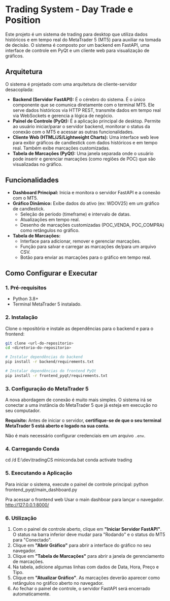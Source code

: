 # Trading System - Day Trade e Position

Este projeto é um sistema de trading para desktop que utiliza dados históricos e em tempo real do MetaTrader 5 (MT5) para auxiliar na tomada de decisão. O sistema é composto por um backend em FastAPI, uma interface de controle em PyQt e um cliente web para visualização de gráficos.

## Arquitetura

O sistema é projetado com uma arquitetura de cliente-servidor desacoplada:

-   **Backend (Servidor FastAPI):** É o cérebro do sistema. É o único componente que se comunica diretamente com o terminal MT5. Ele serve dados históricos via HTTP REST, transmite dados em tempo real via WebSockets e gerencia a lógica de negócio.
-   **Painel de Controle (PyQt):** É a aplicação principal de desktop. Permite ao usuário iniciar/parar o servidor backend, monitorar o status da conexão com o MT5 e acessar as outras funcionalidades.
-   **Cliente Web (HTML/JS/Lightweight Charts):** Uma interface web leve para exibir gráficos de candlestick com dados históricos e em tempo real. Também exibe marcações customizadas.
-   **Tabela de Marcações (PyQt):** Uma janela separada onde o usuário pode inserir e gerenciar marcações (como regiões de POC) que são visualizadas no gráfico.

## Funcionalidades

-   **Dashboard Principal:** Inicia e monitora o servidor FastAPI e a conexão com o MT5.
-   **Gráfico Dinâmico:** Exibe dados do ativo (ex: WDOV25) em um gráfico de candlestick.
    -   Seleção de período (timeframe) e intervalo de datas.
    -   Atualizações em tempo real.
    -   Desenho de marcações customizadas (POC_VENDA, POC_COMPRA) como retângulos no gráfico.
-   **Tabela de Marcações:**
    -   Interface para adicionar, remover e gerenciar marcações.
    -   Função para salvar e carregar as marcações de/para um arquivo CSV.
    -   Botão para enviar as marcações para o gráfico em tempo real.

## Como Configurar e Executar

### 1. Pré-requisitos

-   Python 3.8+
-   Terminal MetaTrader 5 instalado.

### 2. Instalação

Clone o repositório e instale as dependências para o backend e para o frontend:

```bash
git clone <url-do-repositorio>
cd <diretorio-do-repositorio>

# Instalar dependências do backend
pip install -r backend/requirements.txt

# Instalar dependências do frontend PyQt
pip install -r frontend_pyqt/requirements.txt
```

### 3. Configuração do MetaTrader 5

A nova abordagem de conexão é muito mais simples. O sistema irá se conectar a uma instância do MetaTrader 5 que já esteja em execução no seu computador.

**Requisito:** Antes de iniciar o servidor, **certifique-se de que o seu terminal MetaTrader 5 está aberto e logado na sua conta.**

Não é mais necessário configurar credenciais em um arquivo `.env`.

### 4. Carregando Conda
cd /d E:\dev\tradingCS
miniconda.bat
conda activate trading

### 5. Executando a Aplicação
Para iniciar o sistema, execute o painel de controle principal:
python frontend_pyqt/main_dashboard.py

Pra acessar o frontend web
Usar o main dashboar para lançar o navegador.
http://127.0.0.1:8000/

### 6. Utilização

1.  Com o painel de controle aberto, clique em **"Iniciar Servidor FastAPI"**. O status na barra inferior deve mudar para "Rodando" e o status do MT5 para "Conectado".
2.  Clique em **"Abrir Gráfico"** para abrir a interface do gráfico no seu navegador.
3.  Clique em **"Tabela de Marcações"** para abrir a janela de gerenciamento de marcações.
4.  Na tabela, adicione algumas linhas com dados de Data, Hora, Preço e Tipo.
5.  Clique em **"Atualizar Gráfico"**. As marcações deverão aparecer como retângulos no gráfico aberto no navegador.
6.  Ao fechar o painel de controle, o servidor FastAPI será encerrado automaticamente.
